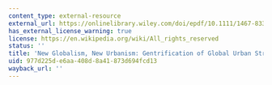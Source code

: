 ```yaml
---
content_type: external-resource
external_url: https://onlinelibrary.wiley.com/doi/epdf/10.1111/1467-8330.00249
has_external_license_warning: true
license: https://en.wikipedia.org/wiki/All_rights_reserved
status: ''
title: 'New Globalism, New Urbanism: Gentrification of Global Urban Strategy'
uid: 977d225d-e6aa-408d-8a41-873d694fcd13
wayback_url: ''
---
```

